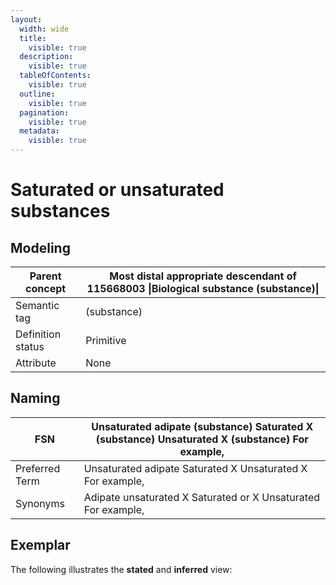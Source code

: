 ```yaml
---
layout:
  width: wide
  title:
    visible: true
  description:
    visible: true
  tableOfContents:
    visible: true
  outline:
    visible: true
  pagination:
    visible: true
  metadata:
    visible: true
---
```


# Saturated or unsaturated substances

## Modeling

| Parent concept    | Most distal appropriate descendant of 115668003 \|Biological substance (substance)\| |
| ----------------- | ------------------------------------------------------------------------------------ |
| Semantic tag      | (substance)                                                                          |
| Definition status | Primitive                                                                            |
| Attribute         | None                                                                                 |

## Naming

| FSN            | Unsaturated adipate (substance) Saturated X (substance) Unsaturated X (substance) For example, |
| -------------- | ---------------------------------------------------------------------------------------------- |
| Preferred Term | Unsaturated adipate Saturated X Unsaturated X For example,                                     |
| Synonyms       | Adipate unsaturated X Saturated or X Unsaturated For example,                                  |

## Exemplar

The following illustrates the **stated** and **inferred** view:

<figure><img src="../../../../../../authoring/substance/images/174691570.png" alt=""><figcaption></figcaption></figure>
